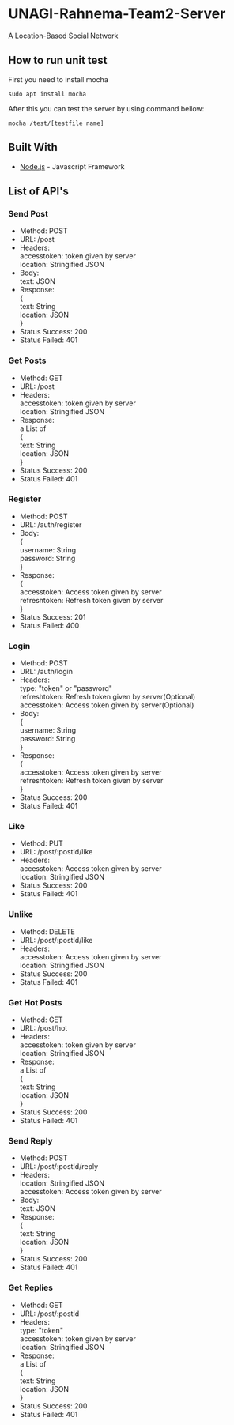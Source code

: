 # UNAGI-Rahnema-Team2-Server

A Location-Based Social Network

## How to run unit test

First you need to install mocha
```
sudo apt install mocha
```
After this you can test the server by using command bellow:
```
mocha /test/[testfile name]
```

## Built With

* [Node.js](https://nodejs.org/) - Javascript Framework

## List of API's

### Send Post

* Method: POST
* URL: /post
* Headers: <br />
    accesstoken: token given by server <br />
    location: Stringified JSON
* Body:<br />
    text: JSON
* Response:<br />
    {<br />
        text: String<br />
        location: JSON<br />
    }
* Status Success: 200
* Status Failed: 401

### Get Posts

* Method: GET
* URL: /post
* Headers: <br />
    accesstoken: token given by server<br />
    location: Stringified JSON
* Response:<br />
    a List of<br />
    {<br />
        text: String<br />
        location: JSON<br />
    }
* Status Success: 200
* Status Failed: 401

### Register

* Method: POST
* URL: /auth/register
* Body:<br />
    {<br />
        username: String<br />
        password: String<br />
    }
* Response:<br />
    {<br />
        accesstoken: Access token given by server<br />
        refreshtoken: Refresh token given by server<br />
    }
* Status Success: 201
* Status Failed: 400

### Login

* Method: POST
* URL: /auth/login
* Headers: <br />
    type: "token" or "password" <br />
    refreshtoken: Refresh token given by server(Optional) <br />
    accesstoken: Access token given by server(Optional) 
* Body:<br />
    {<br />
        username: String<br />
        password: String<br />
    }
* Response:<br />
    {<br />
        accesstoken: Access token given by server<br />
        refreshtoken: Refresh token given by server<br />
    }
* Status Success: 200
* Status Failed: 401

### Like

* Method: PUT
* URL: /post/:postId/like
* Headers:<br />
    accesstoken: Access token given by server<br />
    location: Stringified JSON
* Status Success: 200
* Status Failed: 401

### Unlike

* Method: DELETE
* URL: /post/:postId/like
* Headers:<br />
    accesstoken: Access token given by server<br />
    location: Stringified JSON
* Status Success: 200
* Status Failed: 401

### Get Hot Posts

* Method: GET
* URL: /post/hot
* Headers: <br />
    accesstoken: token given by server<br />
    location: Stringified JSON
* Response:<br />
    a List of<br />
    {<br />
        text: String<br />
        location: JSON<br />
    }
* Status Success: 200
* Status Failed: 401

### Send Reply

* Method: POST
* URL: /post/:postId/reply
* Headers:<br />
    location: Stringified JSON<br />
    accesstoken: Access token given by server
* Body:<br />
    text: JSON
* Response:<br />
    {<br />
        text: String<br />
        location: JSON<br />
    }
* Status Success: 200
* Status Failed: 401

### Get Replies

* Method: GET
* URL: /post/:postId
* Headers: <br />
    type: "token"<br />
    accesstoken: token given by server<br />
    location: Stringified JSON
* Response:<br />
    a List of<br />
    {<br />
        text: String<br />
        location: JSON<br />
    }
* Status Success: 200
* Status Failed: 401